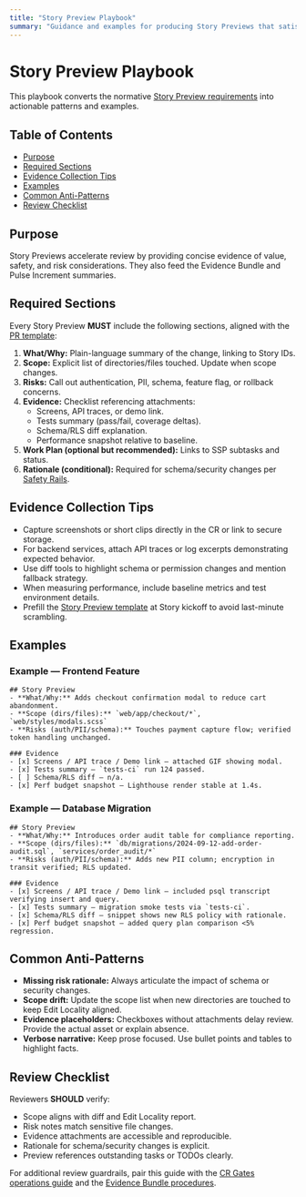 ```yaml
---
title: "Story Preview Playbook"
summary: "Guidance and examples for producing Story Previews that satisfy ADF v0.5.0 requirements."
---
```


# Story Preview Playbook

This playbook converts the normative [Story Preview requirements](../specs/adf-spec-v0.5.0.md#4-story-preview) into actionable patterns and examples.

## Table of Contents
- [Purpose](#purpose)
- [Required Sections](#required-sections)
- [Evidence Collection Tips](#evidence-collection-tips)
- [Examples](#examples)
- [Common Anti-Patterns](#common-anti-patterns)
- [Review Checklist](#review-checklist)

## Purpose

Story Previews accelerate review by providing concise evidence of value, safety, and risk considerations. They also feed the Evidence Bundle and Pulse Increment summaries.

## Required Sections

Every Story Preview **MUST** include the following sections, aligned with the [PR template](../templates/pr-template.md):

1. **What/Why:** Plain-language summary of the change, linking to Story IDs.
2. **Scope:** Explicit list of directories/files touched. Update when scope changes.
3. **Risks:** Call out authentication, PII, schema, feature flag, or rollback concerns.
4. **Evidence:** Checklist referencing attachments:
   - Screens, API traces, or demo link.
   - Tests summary (pass/fail, coverage deltas).
   - Schema/RLS diff explanation.
   - Performance snapshot relative to baseline.
5. **Work Plan (optional but recommended):** Links to SSP subtasks and status.
6. **Rationale (conditional):** Required for schema/security changes per [Safety Rails](safety-rails.md).

## Evidence Collection Tips

- Capture screenshots or short clips directly in the CR or link to secure storage.
- For backend services, attach API traces or log excerpts demonstrating expected behavior.
- Use diff tools to highlight schema or permission changes and mention fallback strategy.
- When measuring performance, include baseline metrics and test environment details.
- Prefill the [Story Preview template](../templates/story-preview.md) at Story kickoff to avoid last-minute scrambling.

## Examples

### Example — Frontend Feature

```
## Story Preview
- **What/Why:** Adds checkout confirmation modal to reduce cart abandonment.
- **Scope (dirs/files):** `web/app/checkout/*`, `web/styles/modals.scss`
- **Risks (auth/PII/schema):** Touches payment capture flow; verified token handling unchanged.

### Evidence
- [x] Screens / API trace / Demo link — attached GIF showing modal.
- [x] Tests summary — `tests-ci` run 124 passed.
- [ ] Schema/RLS diff — n/a.
- [x] Perf budget snapshot — Lighthouse render stable at 1.4s.
```

### Example — Database Migration

```
## Story Preview
- **What/Why:** Introduces order audit table for compliance reporting.
- **Scope (dirs/files):** `db/migrations/2024-09-12-add-order-audit.sql`, `services/order_audit/*`
- **Risks (auth/PII/schema):** Adds new PII column; encryption in transit verified; RLS updated.

### Evidence
- [x] Screens / API trace / Demo link — included psql transcript verifying insert and query.
- [x] Tests summary — migration smoke tests via `tests-ci`.
- [x] Schema/RLS diff — snippet shows new RLS policy with rationale.
- [x] Perf budget snapshot — added query plan comparison <5% regression.
```

## Common Anti-Patterns

- **Missing risk rationale:** Always articulate the impact of schema or security changes.
- **Scope drift:** Update the scope list when new directories are touched to keep Edit Locality aligned.
- **Evidence placeholders:** Checkboxes without attachments delay review. Provide the actual asset or explain absence.
- **Verbose narrative:** Keep prose focused. Use bullet points and tables to highlight facts.

## Review Checklist

Reviewers **SHOULD** verify:

- Scope aligns with diff and Edit Locality report.
- Risk notes match sensitive file changes.
- Evidence attachments are accessible and reproducible.
- Rationale for schema/security changes is explicit.
- Preview references outstanding tasks or TODOs clearly.

For additional review guardrails, pair this guide with the [CR Gates operations guide](cr-gates.md) and the [Evidence Bundle procedures](evidence-bundle.md).
